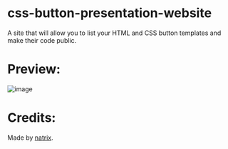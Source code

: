 # css-button-presentation-website
A site that will allow you to list your HTML and CSS button templates and make their code public.

# Preview:
![image](https://user-images.githubusercontent.com/88579983/187024320-9dccc772-1780-4f3e-aa5d-ca5b2f50217b.png)

# Credits:
Made by [natrix](https://github.com/natrixdev).
